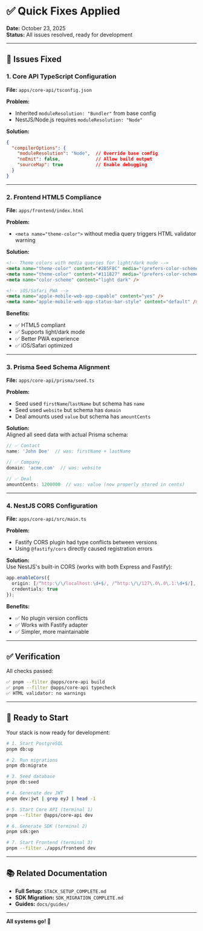 # ✅ Quick Fixes Applied

**Date:** October 23, 2025  
**Status:** All issues resolved, ready for development

---

## 🔧 Issues Fixed

### 1. **Core API TypeScript Configuration**
**File:** `apps/core-api/tsconfig.json`

**Problem:**  
- Inherited `moduleResolution: "Bundler"` from base config
- NestJS/Node.js requires `moduleResolution: "Node"`

**Solution:**  
```json
{
  "compilerOptions": {
    "moduleResolution": "Node",  // Override base config
    "noEmit": false,             // Allow build output
    "sourceMap": true            // Enable debugging
  }
}
```

---

### 2. **Frontend HTML5 Compliance**
**File:** `apps/frontend/index.html`

**Problem:**  
- `<meta name="theme-color">` without media query triggers HTML validator warning

**Solution:**  
```html
<!-- Theme colors with media queries for light/dark mode -->
<meta name="theme-color" content="#2B5F8C" media="(prefers-color-scheme: light)" />
<meta name="theme-color" content="#111827" media="(prefers-color-scheme: dark)" />
<meta name="color-scheme" content="light dark" />

<!-- iOS/Safari PWA -->
<meta name="apple-mobile-web-app-capable" content="yes" />
<meta name="apple-mobile-web-app-status-bar-style" content="default" />
```

**Benefits:**
- ✅ HTML5 compliant
- ✅ Supports light/dark mode
- ✅ Better PWA experience
- ✅ iOS/Safari optimized

---

### 3. **Prisma Seed Schema Alignment**
**File:** `apps/core-api/prisma/seed.ts`

**Problem:**  
- Seed used `firstName`/`lastName` but schema has `name`
- Seed used `website` but schema has `domain`
- Deal amounts used `value` but schema has `amountCents`

**Solution:**  
Aligned all seed data with actual Prisma schema:
```typescript
// ✅ Contact
name: 'John Doe'  // was: firstName + lastName

// ✅ Company
domain: 'acme.com'  // was: website

// ✅ Deal
amountCents: 1200000  // was: value (now properly stored in cents)
```

---

### 4. **NestJS CORS Configuration**
**File:** `apps/core-api/src/main.ts`

**Problem:**  
- Fastify CORS plugin had type conflicts between versions
- Using `@fastify/cors` directly caused registration errors

**Solution:**  
Use NestJS's built-in CORS (works with both Express and Fastify):
```typescript
app.enableCors({
  origin: [/^http:\/\/localhost:\d+$/, /^http:\/\/127\.0\.0\.1:\d+$/],
  credentials: true
});
```

**Benefits:**
- ✅ No plugin version conflicts
- ✅ Works with Fastify adapter
- ✅ Simpler, more maintainable

---

## ✅ Verification

All checks passed:
```bash
✅ pnpm --filter @apps/core-api build
✅ pnpm --filter @apps/core-api typecheck
✅ HTML validator: no warnings
```

---

## 🚀 Ready to Start

Your stack is now ready for development:

```bash
# 1. Start PostgreSQL
pnpm db:up

# 2. Run migrations
pnpm db:migrate

# 3. Seed database
pnpm db:seed

# 4. Generate dev JWT
pnpm dev:jwt | grep eyJ | head -1

# 5. Start Core API (terminal 1)
pnpm --filter @apps/core-api dev

# 6. Generate SDK (terminal 2)
pnpm sdk:gen

# 7. Start Frontend (terminal 3)
pnpm --filter ./apps/frontend dev
```

---

## 📚 Related Documentation

- **Full Setup:** `STACK_SETUP_COMPLETE.md`
- **SDK Migration:** `SDK_MIGRATION_COMPLETE.md`
- **Guides:** `docs/guides/`

---

**All systems go! 🎉**


